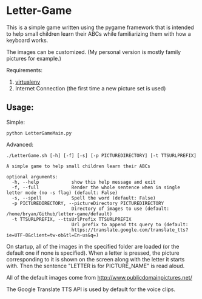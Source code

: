 Letter-Game
===========
This is a simple game written using the pygame framework that is intended to help small children learn their ABCs while familiarizing them with how a keyboard works.

The images can be customized. (My personal version is mostly family pictures for example.)

Requirements:
1. [virtualenv](http://python-guide-pt-br.readthedocs.io/en/latest/dev/virtualenvs/)
2. Internet Connection (the first time a new picture set is used)

Usage:
-----------
Simple:
```
python LetterGameMain.py
```

Advanced:
```
./LetterGame.sh [-h] [-f] [-s] [-p PICTUREDIRECTORY] [-t TTSURLPREFIX]

A simple game to help small children learn their ABCs

optional arguments:
  -h, --help            show this help message and exit
  -f, --full            Render the whole sentence when in single letter mode (no -s flag) (default: False)
  -s, --spell           Spell the word (default: False)
  -p PICTUREDIRECTORY, --pictureDirectory PICTUREDIRECTORY
                        Directory of images to use (default: /home/bryan/Github/letter-game/default)
  -t TTSURLPREFIX, --ttsUrlPrefix TTSURLPREFIX
                        Url prefix to append tts query to (default:
                        https://translate.google.com/translate_tts?ie=UTF-8&client=tw-ob&tl=En-us&q=)
```

On startup, all of the images in the specified folder are loaded (or the default one if none is specified).  When a letter is pressed, the picture corresponding to it is shown on the screen along with the letter it starts with.  Then the sentence "LETTER is for PICTURE_NAME" is read aloud.

All of the default images come from http://www.publicdomainpictures.net/

The Google Translate TTS API is used by default for the voice clips.

